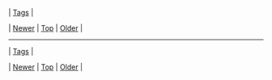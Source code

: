 <!--
title:
date: 2020-06-28T15:27:00.257Z
tags:
-->

| [Tags](tags.md) |

| [Newer](74044248851.md) | [Top](index.md) | [Older](74053903545.md) |
<!--BOTTOM-POST-NAVIGATION-->
---

| [Tags](tags.md) |

| [Newer](74044248851.md) | [Top](index.md) | [Older](74053903545.md) |